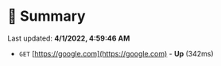 # 📖 Summary
Last updated: **4/1/2022, 4:59:46 AM**

- `GET` [https://google.com](https://google.com) - **Up** (342ms)

